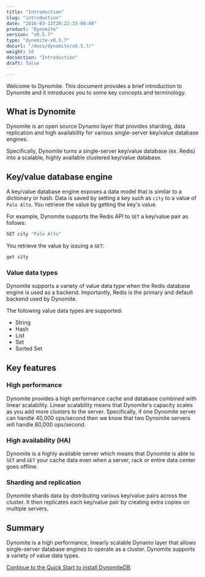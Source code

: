 ```yaml
---
title: "Introduction"
slug: "introduction"
date: "2016-03-13T20:22:33-08:00"
product: "Dynomite"
version: "v0.5.7"
type: "dynomite-v0.5.7"
docurl: "/docs/dynomite/v0.5.7/"
weight: 50
docsection: "Introduction"
draft: false

---
```


Welcome to Dynomite. This document provides a brief introduction to Dynomite and it introduces you to some key concepts and terminology.

## What is Dynomite

Dynomite is an open source Dynamo layer that provides sharding, data replication and high availability for various single-server key/value database engines. 

Specifically, Dynomite turns a single-server key/value database (ex. Redis) into a scalable, highly available clustered key/value database.

## Key/value database engine

A key/value database engine exposes a data model that is similar to a dictionary or hash. Data is saved by setting a key such as `city` to a value of `Palo Alto`. You retrieve the value by getting the key's value.

For example, Dynomite supports the Redis API to `SET` a key/value pair as follows:

```bash
SET city "Palo Alto"
```

You retrieve the value by issuing a `GET`:

```bash
get city
```

### Value data types

Dynomite supports a variety of value data type when the Redis database engine is used as a backend. Importantly, Redis is the primary and default backend used by Dynomite.

The following value data types are supported:

- String
- Hash
- List
- Set
- Sorted Set

## Key features

### High performance

Dynomite provides a high performance cache and database combined with linear scalability. Linear scalability means that Dynomite's capacity scales as you add more clusters to the server. Specifically, if one Dynomite server can handle 40,000 ops/second then we know that two Dynomite servers will handle 80,000 ops/second.

### High availability (HA)

Dynomite is a highly available server which means that Dynomite is able to `SET` and `GET` your cache data even when a server, rack or entire data center goes offline.

### Sharding and replication

Dynomite shards data by distributing various key/value pairs across the cluster. It then replicates each key/value pair by creating extra copies on multiple servers.

## Summary

Dynomite is a high performance, linearly scalable Dynamo layer that allows single-server database engines to operate as a cluster. Dynomite supports a variety of value data types.

<span class="pull-left">
    <a href="../quick-start/">Continue to the Quick Start to install DynomiteDB</a>
</span>
